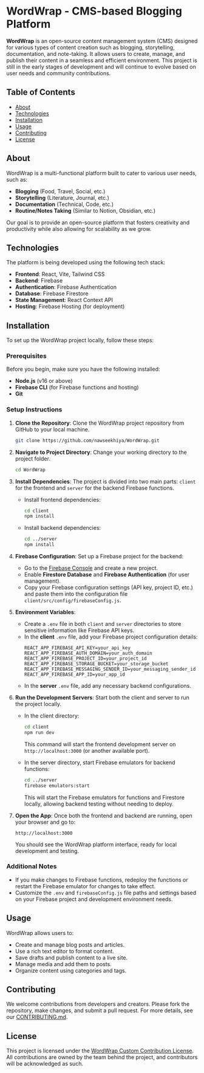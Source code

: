 # **WordWrap - CMS-based Blogging Platform**

**WordWrap** is an open-source content management system (CMS) designed for various types of content creation such as blogging, storytelling, documentation, and note-taking. It allows users to create, manage, and publish their content in a seamless and efficient environment. This project is still in the early stages of development and will continue to evolve based on user needs and community contributions.

## **Table of Contents**

- [About](#about)
- [Technologies](#technologies)
- [Installation](#installation)
- [Usage](#usage)
- [Contributing](#contributing)
- [License](#license)

## **About**

WordWrap is a multi-functional platform built to cater to various user needs, such as:

- **Blogging** (Food, Travel, Social, etc.)
- **Storytelling** (Literature, Journal, etc.)
- **Documentation** (Technical, Code, etc.)
- **Routine/Notes Taking** (Similar to Notion, Obsidian, etc.)

Our goal is to provide an open-source platform that fosters creativity and productivity while also allowing for scalability as we grow.

## **Technologies**

The platform is being developed using the following tech stack:

- **Frontend**: React, Vite, Tailwind CSS
- **Backend**: Firebase
- **Authentication**: Firebase Authentication
- **Database**: Firebase Firestore
- **State Management**: React Context API
- **Hosting**: Firebase Hosting (for deployment)

## **Installation**

To set up the WordWrap project locally, follow these steps:

### Prerequisites

Before you begin, make sure you have the following installed:
- **Node.js** (v16 or above)
- **Firebase CLI** (for Firebase functions and hosting)
- **Git**

### Setup Instructions

1. **Clone the Repository**:
   Clone the WordWrap project repository from GitHub to your local machine.

    ```bash
    git clone https://github.com/nawseekhiya/WordWrap.git
    ```

2. **Navigate to Project Directory**:
   Change your working directory to the project folder.

    ```bash
    cd WordWrap
    ```

3. **Install Dependencies**:
   The project is divided into two main parts: `client` for the frontend and `server` for the backend Firebase functions. 

   - Install frontend dependencies:
     ```bash
     cd client
     npm install
     ```

   - Install backend dependencies:
     ```bash
     cd ../server
     npm install
     ```

4. **Firebase Configuration**:
   Set up a Firebase project for the backend:

   - Go to the [Firebase Console](https://console.firebase.google.com/) and create a new project.
   - Enable **Firestore Database** and **Firebase Authentication** (for user management).
   - Copy your Firebase configuration settings (API key, project ID, etc.) and paste them into the configuration file `client/src/config/firebaseConfig.js`.

5. **Environment Variables**:
   - Create a `.env` file in both `client` and `server` directories to store sensitive information like Firebase API keys.
   - In the **client** `.env` file, add your Firebase project configuration details:
     ```plaintext
     REACT_APP_FIREBASE_API_KEY=your_api_key
     REACT_APP_FIREBASE_AUTH_DOMAIN=your_auth_domain
     REACT_APP_FIREBASE_PROJECT_ID=your_project_id
     REACT_APP_FIREBASE_STORAGE_BUCKET=your_storage_bucket
     REACT_APP_FIREBASE_MESSAGING_SENDER_ID=your_messaging_sender_id
     REACT_APP_FIREBASE_APP_ID=your_app_id
     ```
   - In the **server** `.env` file, add any necessary backend configurations.

6. **Run the Development Servers**:
   Start both the client and server to run the project locally.

   - In the client directory:
     ```bash
     cd client
     npm run dev
     ```
     This command will start the frontend development server on `http://localhost:3000` (or another available port).

   - In the server directory, start Firebase emulators for backend functions:
     ```bash
     cd ../server
     firebase emulators:start
     ```
     This will start the Firebase emulators for functions and Firestore locally, allowing backend testing without needing to deploy.

7. **Open the App**:
   Once both the frontend and backend are running, open your browser and go to:
   ```
   http://localhost:3000
   ```
   You should see the WordWrap platform interface, ready for local development and testing.

### Additional Notes

- If you make changes to Firebase functions, redeploy the functions or restart the Firebase emulator for changes to take effect.
- Customize the `.env` and `firebaseConfig.js` file paths and settings based on your Firebase project and development environment needs.

## **Usage**

WordWrap allows users to:

- Create and manage blog posts and articles.
- Use a rich text editor to format content.
- Save drafts and publish content to a live site.
- Manage media and add them to posts.
- Organize content using categories and tags.

## **Contributing**

We welcome contributions from developers and creators. Please fork the repository, make changes, and submit a pull request. For more details, see our [CONTRIBUTING.md](CONTRIBUTING.md).

## **License**

This project is licensed under the [WordWrap Custom Contribution License](LICENSE.md). All contributions are owned by the team behind the project, and contributors will be acknowledged as such.
